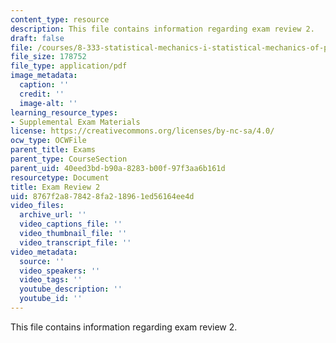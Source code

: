 ```yaml
---
content_type: resource
description: This file contains information regarding exam review 2.
draft: false
file: /courses/8-333-statistical-mechanics-i-statistical-mechanics-of-particles-fall-2013/8767f2a878428fa218961ed56164ee4d_MIT8_333F13_ExamReview2.pdf
file_size: 178752
file_type: application/pdf
image_metadata:
  caption: ''
  credit: ''
  image-alt: ''
learning_resource_types:
- Supplemental Exam Materials
license: https://creativecommons.org/licenses/by-nc-sa/4.0/
ocw_type: OCWFile
parent_title: Exams
parent_type: CourseSection
parent_uid: 40eed3bd-b90a-8283-b00f-97f3aa6b161d
resourcetype: Document
title: Exam Review 2
uid: 8767f2a8-7842-8fa2-1896-1ed56164ee4d
video_files:
  archive_url: ''
  video_captions_file: ''
  video_thumbnail_file: ''
  video_transcript_file: ''
video_metadata:
  source: ''
  video_speakers: ''
  video_tags: ''
  youtube_description: ''
  youtube_id: ''
---
```

This file contains information regarding exam review 2.